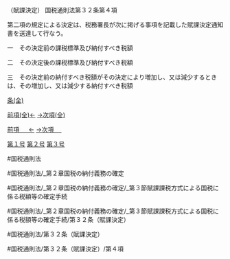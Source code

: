 （賦課決定）
国税通則法第３２条第４項

第二項の規定による決定は、税務署長が次に掲げる事項を記載した賦課決定通知書を送達して行なう。

一　その決定前の課税標準及び納付すべき税額

二　その決定後の課税標準及び納付すべき税額

三　その決定前の納付すべき税額がその決定により増加し、又は減少するときは、その増加し、又は減少する納付すべき税額

[条(全)](国税通則法＿＿＿＿＿第３２条_.md)

[前項(全)←](国税通則法＿＿＿＿＿第３２条第３項_.md)    [→次項(全)](国税通則法＿＿＿＿＿第３２条第５項_.md)

[前項 　 ←](国税通則法＿＿＿＿＿第３２条第３項.md)    [→次項 　 ](国税通則法＿＿＿＿＿第３２条第５項.md)

[第１号](国税通則法＿＿＿＿＿第３２条第４項第１号.md)  [第２号](国税通則法＿＿＿＿＿第３２条第４項第２号.md)  [第３号](国税通則法＿＿＿＿＿第３２条第４項第３号.md)  

#国税通則法

#国税通則法/_第２章国税の納付義務の確定

#国税通則法/_第２章国税の納付義務の確定/_第３節賦課課税方式による国税に係る税額等の確定手続

#国税通則法/_第２章国税の納付義務の確定/_第３節賦課課税方式による国税に係る税額等の確定手続/第３２条（賦課決定）

#国税通則法/第３２条（賦課決定）

#国税通則法/第３２条（賦課決定）/第４項

